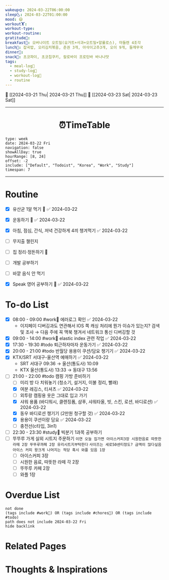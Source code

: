 ```yaml
---
wakeup🌞: 2024-03-22T06:00:00
sleep🌜: 2024-03-22T01:00:00
mood: 😄
workout🏋️: 
workout-type: 
workout-routine: 
gratitude🙏: 
breakfast🍳: 오버나이트 오트밀(요거트+사과+오트밀+알룰로스), 마들렌 4조각
lunch🍚: 잡곡밥, 오리김치볶음, 춘권 3개, 아삭이고추3개, 오이 9개, 들깨무국
dinner🥗: 
snack🍬: 초코파이, 초코칩쿠키, 칼로바이 프로틴바 바나나맛
tags:
  - meal-log📝
  - study-log📓
  - workout-log💪
  - routine
---
```


🔺 [[2024-03-21 Thu| 2024-03-21 Thu]]
🔻 [[2024-03-23 Sat| 2024-03-23 Sat]]
___
<h1> <center>⏰TimeTable </center> </h1>

```gEvent
type: week
date: 2024-03-22 Fri
navigation: false
showAllDay: true
hourRange: [8, 24]
offset: -2
include: ["Default", "Todoist", "Korea", "Work", "Study"]
timespan: 7
```

--- 


# Routine 

- [x] 유산균 1알 먹기 🔼 ✅ 2024-03-22
- [x] 운동하기 🔼 ✅ 2024-03-22
- [x] 아침, 점심, 간식, 저녁 건강하게 4끼 챙겨먹기 ✅ 2024-03-22
- [ ] 무지출 챌린지 
- [ ] 집 정리·정돈하기 🔼
- [ ] 개발 공부하기
- [ ] 바깥 음식 안 먹기 
- [x] Speak 영어 공부하기 🔼 ✅ 2024-03-22


# To-do List

- [x] 08:00 - 09:00 #work💼 에러로그 확인 ✅ 2024-03-22
	- 이지페이 디버깅과도 연관해서 IOS 쪽 캐싱 처리에 뭔가 이슈가 있는지? 검색 및 조사 → 다음 주에 꼭 맥북 챙겨서 네트워크 통신 디버깅할 것 
- [x] 09:00 - 14:00 #work💼 elastic index 관련 작업 ✅ 2024-03-22
- [x] 17:30 - 19:30 #todo 퇴근하자마자 운동가기 ✅ 2024-03-22
- [x] 20:00 - 21:00 #todo 반월당 용용이 쿠션/담요 챙기기 ✅ 2024-03-22
- [x] KTX/SRT 서대구-울산역 예매하기 ✅ 2024-03-22
	- SRT 서대구 09:36 → 울산(통도사) 10:09
	- KTX 울산(통도사) 13:33 → 동대구 13:56 
- [ ] 21:00 - 22:00 #todo 캠핑 가방 준비하기
	- [ ] 미리 방 다 치워놓기 (청소기, 설거지, 이불 정리, 빨래)
	- [x] 여분 레깅스, 티셔츠 ✅ 2024-03-22
	- [ ] 외투랑 캠핑용 옷은 그대로 입고 가기 
	- [x] 샤워 용품 (바디워시, 클렌징폼, 샴푸, 샤워타올, 빗, 스킨, 로션, 바디로션) ✅ 2024-03-22
	- [x] 동우 바디로션 챙기기 (2만원 청구할 것) ✅ 2024-03-22
	- [x] 용용이 쿠션이랑 담요 ✅ 2024-03-22
	- [ ] 충전선(c타입, 3in1)
- [ ] 22:30 - 23:30 #study📓 빅분기 1과목 공부하기
- [ ] 뚜뚜루 가게 실외 시트지 주문하기 
      `이연 오늘 집가면 아이스커피3장 시원한음료 따뜻한라떼 2장 뚜뚜루까페 2장 유리시트지부탁한다`
      `사이즈는 세로50센티정도? 금액이 많다싶음 아이스 커피 왕크게 나머지는 적당 혹시 와플 있음 1장`
	- [ ] 아이스커피 3장 
	- [ ] 시원한 음료, 따뜻한 라떼 각 2장
	- [ ] 뚜뚜루 카페 2장 
	- [ ] 와플 1장 

# Overdue List
```tasks
not done
(tags include #work💼) OR (tags include #chores🧺) OR (tags include #todo)
path does not include 2024-03-22 Fri
hide backlink
```

# Related Pages



# Thoughts & Inspirations

